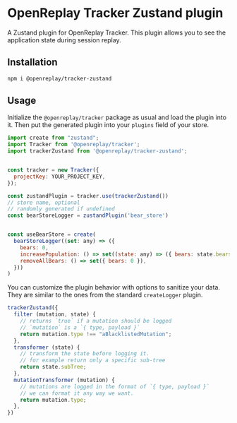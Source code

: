 # OpenReplay Tracker Zustand plugin
A Zustand plugin for OpenReplay Tracker. This plugin allows you to see the application state during session replay.

## Installation
```bash
npm i @openreplay/tracker-zustand
```

## Usage
Initialize the `@openreplay/tracker` package as usual and load the plugin into it.
Then put the generated plugin into your `plugins` field of your store.

```js
import create from "zustand";
import Tracker from '@openreplay/tracker';
import trackerZustand from '@openreplay/tracker-zustand';


const tracker = new Tracker({
  projectKey: YOUR_PROJECT_KEY,
});

const zustandPlugin = tracker.use(trackerZustand())
// store name, optional
// randomly generated if undefined
const bearStoreLogger = zustandPlugin('bear_store')


const useBearStore = create(
  bearStoreLogger((set: any) => ({
    bears: 0,
    increasePopulation: () => set((state: any) => ({ bears: state.bears + 1 })),
    removeAllBears: () => set({ bears: 0 }),
  }))
)

```

You can customize the plugin behavior with options to sanitize your data. They are similar to the ones from the standard `createLogger` plugin.

```js
trackerZustand({
  filter (mutation, state) {
    // returns `true` if a mutation should be logged
    // `mutation` is a `{ type, payload }`
    return mutation.type !== "aBlacklistedMutation";
  },
  transformer (state) {
    // transform the state before logging it.
    // for example return only a specific sub-tree
    return state.subTree;
  },
  mutationTransformer (mutation) {
    // mutations are logged in the format of `{ type, payload }`
    // we can format it any way we want.
    return mutation.type;
  },
})
```
